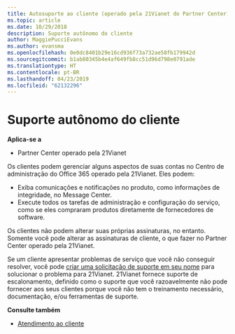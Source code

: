 ```yaml
---
title: Autosuporte ao cliente (operado pela 21Vianet do Partner Center)
ms.topic: article
ms.date: 10/29/2018
description: Suporte autônomo do cliente
author: MaggiePucciEvans
ms.author: evansma
ms.openlocfilehash: 0e0dc8401b29e16cd936f73a732ae58fb179942d
ms.sourcegitcommit: b1ab80345b4e4af649fb8cc51d96d798e0791ade
ms.translationtype: HT
ms.contentlocale: pt-BR
ms.lasthandoff: 04/23/2019
ms.locfileid: "62132296"
---
```

# <a name="customer-self-support"></a>Suporte autônomo do cliente

**Aplica-se a**

-   Partner Center operado pela 21Vianet

Os clientes podem gerenciar alguns aspectos de suas contas no Centro de administração do Office 365 operado pela 21Vianet. Eles podem:

-   Exiba comunicações e notificações no produto, como informações de integridade, no Message Center.
-   Execute todos os tarefas de administração e configuração do serviço, como se eles compraram produtos diretamente de fornecedores de software. 

Os clientes não podem alterar suas próprias assinaturas, no entanto. Somente você pode alterar as assinaturas de cliente, o que fazer no Partner Center operado pela 21Vianet.

Se um cliente apresentar problemas de serviço que você não conseguir resolver, você pode [criar uma solicitação de suporte em seu nome](report-problems-on-behalf-of-a-customer.md) para solucionar o problema para 21Vianet. 21Vianet fornece suporte de escalonamento, definido como o suporte que você razoavelmente não pode fornecer aos seus clientes porque você não tem o treinamento necessário, documentação, e/ou ferramentas de suporte.

**Consulte também**

-   [Atendimento ao cliente](customer-support.md)





 

 




